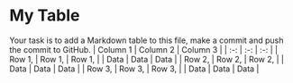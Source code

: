 # My Table

Your task is to add a Markdown table to this file, make a commit and push the commit to GitHub.
| Column 1 | Column 2 | Column 3 |
| :-: | :-: | :-: |
| Row 1,   | Row 1,   | Row 1,   |
| Data     | Data     | Data     |
| Row 2,   | Row 2,   | Row 2,   |
| Data     | Data     | Data     |
| Row 3,   | Row 3,   | Row 3,   |
| Data     | Data     | Data     |